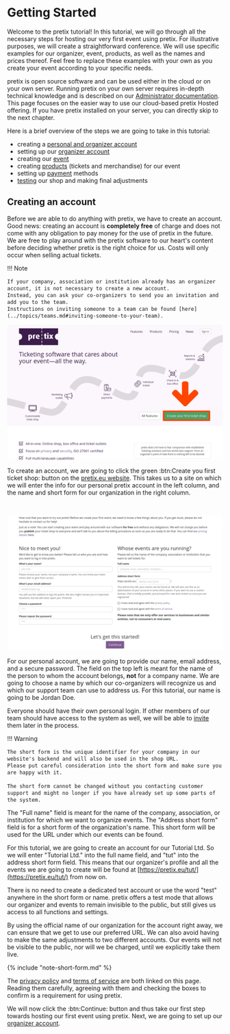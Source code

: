 # Getting Started

Welcome to the pretix tutorial! 
In this tutorial, we will go through all the necessary steps for hosting our very first event using pretix.
For illustrative purposes, we will create a straightforward conference. 
We will use specific examples for our organizer, event, products, as well as the names and prices thereof. 
Feel free to replace these examples with your own as you create your event according to your specific needs. 

pretix is open source software and can be used either in the cloud or on your own server.
Running pretix on your own server requires in-depth technical knowledge and is described on our [Administrator documentation](https://docs.pretix.eu/en/latest/admin/index.html).
This page focuses on the easier way to use our cloud-based pretix Hosted offering.
If you have pretix installed on your server, you can directly skip to the next chapter.

Here is a brief overview of the steps we are going to take in this tutorial: 

 - creating a [personal and organizer account](getting-started.md#creating-an-account)
 - setting up our [organizer account](organizer-account.md) 
 - creating our [event](event.md) 
 - creating [products](products.md) (tickets and merchandise) for our event 
 - setting up [payment](payment.md) methods
 - [testing](testing.md) our shop and making final adjustments 

## Creating an account

Before we are able to do anything with pretix, we have to create an account. 
Good news: creating an account is __completely free__ of charge and does not come with any obligation to pay money for the use of pretix in the future. 
We are free to play around with the pretix software to our heart's content before deciding whether pretix is the right choice for us. 
Costs will only occur when selling actual tickets.

!!! Note

    If your company, association or institution already has an organizer account, it is not necessary to create a new account. 
    Instead, you can ask your co-organizers to send you an invitation and add you to the team. 
    Instructions on inviting someone to a team can be found [here](../topics/teams.md#inviting-someone-to-your-team). 

![pretix.eu, a website introducing pretix and its main features. There is a green button labeled 'Create your first ticket shop' on the right.](../assets/screens/account/pretix-eu.png "pretix.eu screenshot" ) 

To create an account, we are going to click the green :btn:Create you first ticket shop: button on the [pretix.eu website](https://pretix.eu/about/en/ "https://pretix.eu/about/en").
This takes us to a site on which we will enter the info for our personal pretix account in the left column, and the name and short form for our organization in the right column. 

<br>

![a website with input fields for account information as well as the name and short form of the organizer](../assets/screens/account/pretix-create-account.png "pretix.eu/about/en/setup screenshot" ) 

For our personal account, we are going to provide our name, email address, and a secure password. 
The field on the top left is meant for the name of the person to whom the account belongs, **not** for a company name. 
We are going to choose a name by which our co-organizers will recognize us and which our support team can use to address us. 
For this tutorial, our name is going to be Jordan Doe.

Everyone should have their own personal login.
If other members of our team should have access to the system as well, we will be able to [invite](../topics/teams.md#inviting-someone-to-your-team) them later in the process.

!!! Warning

    The short form is the unique identifier for your company in our website's backend and will also be used in the shop URL. 
    Please put careful consideration into the short form and make sure you are happy with it.

    The short form cannot be changed without you contacting customer support and might no longer if you have already set up some parts of the system.

The "Full name" field is meant for the name of the company, association, or institution for which we want to organize events. 
The "Address short form" field is for a short form of the organization's name. 
This short form will be used for the URL under which our events can be found. 

For this tutorial, we are going to create an account for our Tutorial Ltd. 
So we will enter "Tutorial Ltd." into the full name field, and "tut" into the address short form field. 
This means that our organizer's profile and all the events we are going to create will be found at [https://pretix.eu/tut/](https://pretix.eu/tut/) from now on. 

There is no need to create a dedicated test account or use the word "test" anywhere in the short form or name. 
pretix offers a test mode that allows our organizer and events to remain invisible to the public, but still gives us access to all functions and settings. 

By using the official name of our organization for the account right away, we can ensure that we get to use our preferred URL. 
We can also avoid having to make the same adjustments to two different accounts. 
Our events will not be visible to the public, nor will we be charged, until we explicitly take them live. 

{% include "note-short-form.md" %}

The [privacy policy](https://pretix.eu/about/en/privacy) and [terms of service](https://pretix.eu/about/en/terms) are both linked on this page. 
Reading them carefully, agreeing with them and checking the boxes to confirm is a requirement for using pretix. 

We will now click the :btn:Continue: button and thus take our first step towards hosting our first event using pretix. 
Next, we are going to set up our [organizer account](organizer-account.md). 